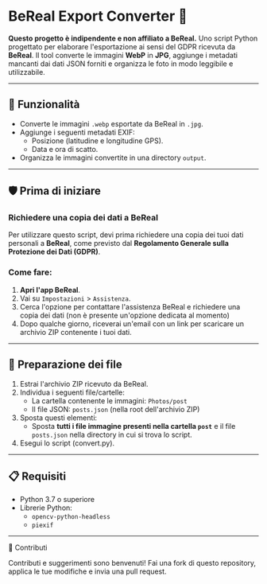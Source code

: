 # BeReal Export Converter 📸
**Questo progetto è indipendente e non affiliato a BeReal.**
Uno script Python progettato per elaborare l'esportazione ai sensi del GDPR ricevuta da **BeReal**.
Il tool converte le immagini **WebP** in **JPG**, aggiunge i metadati mancanti dai dati JSON forniti e organizza le foto in modo leggibile e utilizzabile.

---

## 🌟 Funzionalità
- Converte le immagini `.webp` esportate da BeReal in `.jpg`.
- Aggiunge i seguenti metadati EXIF:
  - Posizione (latitudine e longitudine GPS).
  - Data e ora di scatto.
- Organizza le immagini convertite in una directory `output`.

---

## 🛡️ Prima di iniziare
### Richiedere una copia dei dati a BeReal
Per utilizzare questo script, devi prima richiedere una copia dei tuoi dati personali a **BeReal**, come previsto dal **Regolamento Generale sulla Protezione dei Dati (GDPR)**.

### Come fare:
1. **Apri l'app BeReal**.
2. Vai su `Impostazioni` > `Assistenza`.
3. Cerca l'opzione per contattare l'assistenza BeReal e richiedere una copia dei dati (non è presente un'opzione dedicata al momento)
4. Dopo qualche giorno, riceverai un'email con un link per scaricare un archivio ZIP contenente i tuoi dati.

---

## 📂 Preparazione dei file
1. Estrai l'archivio ZIP ricevuto da BeReal.
2. Individua i seguenti file/cartelle:
   - La cartella contenente le immagini: `Photos/post`
   - Il file JSON: `posts.json` (nella root dell'archivio ZIP)
3. Sposta questi elementi:
   - Sposta **tutti i file immagine presenti nella cartella `post`** e il file `posts.json` nella directory in cui si trova lo script.
4. Esegui lo script (convert.py).

---

## 📋 Requisiti
- Python 3.7 o superiore
- Librerie Python:
  - `opencv-python-headless`
  - `piexif`
---


🙌 Contributi

Contributi e suggerimenti sono benvenuti! Fai una fork di questo repository, applica le tue modifiche e invia una pull request.

